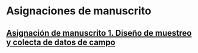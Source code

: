 # Asignaciones de manuscrito

## [Asignación de manuscrito 1. Diseño de muestreo y colecta de datos de campo](asignacion-01.md)